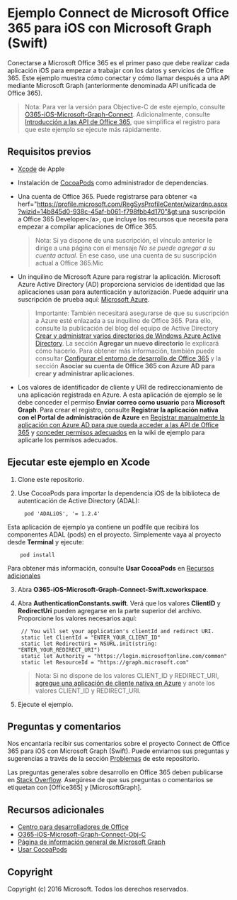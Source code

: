 # Ejemplo Connect de Microsoft Office 365 para iOS con Microsoft Graph (Swift)

Conectarse a Microsoft Office 365 es el primer paso que debe realizar cada aplicación iOS para empezar a trabajar con los datos y servicios de Office 365. Este ejemplo muestra cómo conectar y cómo llamar después a una API mediante Microsoft Graph (anteriormente denominada API unificada de Office 365).

> Nota: Para ver la versión para Objective-C de este ejemplo, consulte [O365-iOS-Microsoft-Graph-Connect](https://github.com/OfficeDev/O365-iOS-Microsoft-Graph-Connect). Adicionalmente, consulte [Introducción a las API de Office 365](http://dev.office.com/getting-started/office365apis?platform=option-ios#setup), que simplifica el registro para que este ejemplo se ejecute más rápidamente.
 
## Requisitos previos
* [Xcode](https://developer.apple.com/xcode/downloads/) de Apple
* Instalación de [CocoaPods](https://guides.cocoapods.org/using/using-cocoapods.html) como administrador de dependencias.
* Una cuenta de Office 365. Puede registrarse para obtener &lt;a herf="https://profile.microsoft.com/RegSysProfileCenter/wizardnp.aspx?wizid=14b845d0-938c-45af-b061-f798fbb4d170"&gt;una suscripción a Office 365 Developer&lt;/a&gt;, que incluye los recursos que necesita para empezar a compilar aplicaciones de Office 365.

     > Nota: Si ya dispone de una suscripción, el vínculo anterior le dirige a una página con el mensaje *No se puede agregar a su cuenta actual*. En ese caso, use una cuenta de su suscripción actual a Office 365.Mic
* Un inquilino de Microsoft Azure para registrar la aplicación. Microsoft Azure Active Directory (AD) proporciona servicios de identidad que las aplicaciones usan para autenticación y autorización. Puede adquirir una suscripción de prueba aquí: [Microsoft Azure](https://account.windowsazure.com/SignUp).

     > Importante: También necesitará asegurarse de que su suscripción a Azure esté enlazada a su inquilino de Office 365. Para ello, consulte la publicación del blog del equipo de Active Directory [Crear y administrar varios directorios de Windows Azure Active Directory](http://blogs.technet.com/b/ad/archive/2013/11/08/creating-and-managing-multiple-windows-azure-active-directories.aspx). La sección **Agregar un nuevo directorio** le explicará cómo hacerlo. Para obtener más información, también puede consultar [Configurar el entorno de desarrollo de Office 365](https://msdn.microsoft.com/office/office365/howto/setup-development-environment#bk_CreateAzureSubscription) y la sección **Asociar su cuenta de Office 365 con Azure AD para crear y administrar aplicaciones**.
      
* Los valores de identificador de cliente y URI de redireccionamiento de una aplicación registrada en Azure. A esta aplicación de ejemplo se le debe conceder el permiso **Enviar correo como usuario** para **Microsoft Graph**. Para crear el registro, consulte **Registrar la aplicación nativa con el Portal de administración de Azure** en [Registrar manualmente la aplicación con Azure AD para que pueda acceder a las API de Office 365](https://msdn.microsoft.com/en-us/office/office365/howto/add-common-consent-manually) y [conceder permisos adecuados](https://github.com/OfficeDev/O365-iOS-Microsoft-Graph-Connect/wiki/Grant-permissions-to-the-Connect-application-in-Azure) en la wiki de ejemplo para aplicarle los permisos adecuados.


       
## Ejecutar este ejemplo en Xcode

1. Clone este repositorio.
2. Use CocoaPods para importar la dependencia iOS de la biblioteca de autenticación de Active Directory (ADAL):
        
	     pod 'ADALiOS', '= 1.2.4'

 Esta aplicación de ejemplo ya contiene un podfile que recibirá los componentes ADAL (pods) en el proyecto. Simplemente vaya al proyecto desde **Terminal** y ejecute: 
        
        pod install
        
   Para obtener más información, consulte **Usar CocoaPods** en [Recursos adicionales](#AdditionalResources)
  
3. Abra **O365-iOS-Microsoft-Graph-Connect-Swift.xcworkspace**.
4. Abra **AuthenticationConstants.swift**. Verá que los valores **ClientID** y **RedirectUri** pueden agregarse en la parte superior del archivo. Proporcione los valores necesarios aquí:

        // You will set your application's clientId and redirect URI.
    	static let ClientId = "ENTER_YOUR_CLIENT_ID"
    	static let RedirectUri = NSURL.init(string: "ENTER_YOUR_REDIRECT_URI")
    	static let Authority = "https://login.microsoftonline.com/common"
    	static let ResourceId = "https://graph.microsoft.com"
    
    > Nota: Si no dispone de los valores CLIENT_ID y REDIRECT_URI, [agregue una aplicación de cliente nativa en Azure](https://msdn.microsoft.com/library/azure/dn132599.aspx#BKMK_Adding) y anote los valores CLIENT_ID y REDIRECT_URI.

5. Ejecute el ejemplo.


## Preguntas y comentarios

Nos encantaría recibir sus comentarios sobre el proyecto Connect de Office 365 para iOS con Microsoft Graph (Swift). Puede enviarnos sus preguntas y sugerencias a través de la sección [Problemas](https://github.com/OfficeDev/O365-iOS-Microsoft-Graph-Connect-Swift/issues) de este repositorio.

Las preguntas generales sobre desarrollo en Office 365 deben publicarse en [Stack Overflow](http://stackoverflow.com/questions/tagged/Office365+API). Asegúrese de que sus preguntas o comentarios se etiquetan con [Office365] y [MicrosoftGraph].


## Recursos adicionales

* [Centro para desarrolladores de Office](http://dev.office.com/)
* [O365-iOS-Microsoft-Graph-Connect-Obj-C](https://github.com/OfficeDev/O365-iOS-Microsoft-Graph-Connect)
* [Página de información general de Microsoft Graph](https://graph.microsoft.io)
* [Usar CocoaPods](https://guides.cocoapods.org/using/using-cocoapods.html)

## Copyright
Copyright (c) 2016 Microsoft. Todos los derechos reservados.




